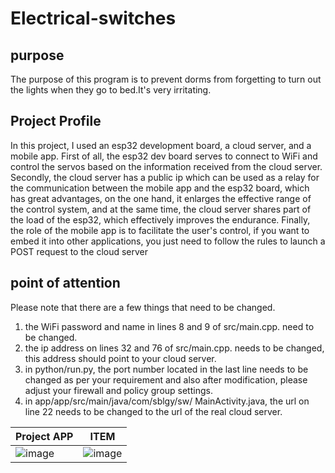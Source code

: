 # Electrical-switches
## purpose
The purpose of this program is to prevent dorms from forgetting to turn out the lights when they go to bed.It's very irritating.
## Project Profile
In this project, I used an esp32 development board, a cloud server, and a mobile app. First of all, the esp32 dev board serves to connect to WiFi and control the servos based on the information received from the cloud server. Secondly, the cloud server has a public ip which can be used as a relay for the communication between the mobile app and the esp32 board, which has great advantages, on the one hand, it enlarges the effective range of the control system, and at the same time, the cloud server shares part of the load of the esp32, which effectively improves the endurance. Finally, the role of the mobile app is to facilitate the user's control, if you want to embed it into other applications, you just need to follow the rules to launch a POST request to the cloud server
## point of attention
Please note that there are a few things that need to be changed.
1. the WiFi password and name in lines 8 and 9 of src/main.cpp. need to be changed.
2. the ip address on lines 32 and 76 of src/main.cpp. needs to be changed, this address should point to your cloud server.
3. in python/run.py, the port number located in the last line needs to be changed as per your requirement and also after modification, please adjust your firewall and policy group settings.
4. in app/app/src/main/java/com/sblgy/sw/
MainActivity.java, the url on line 22 needs to be changed to the url of the real cloud server.
<div align="center">

| Project APP                                          | ITEM                                          
|---------------------------------------------------------|------------------------------------------------------------|
|![image](https://github.com/lglglglgy/Electrical-switches/assets/129643128/b1c6cb76-8cc3-4988-94a4-36862ff5bff9)   |![image](https://github.com/lglglglgy/Electrical-switches/assets/129643128/770e3982-6c2b-4b94-b68f-7d92df9f6787)   |

</div>
